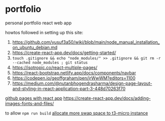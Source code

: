 # portfolio
personal portfolio react web app


howtos followed in setting up this site:

1. https://github.com/yusuf3a50/wiki/blob/main/node_manual_installation_on_ubuntu_debian.md
2. https://create-react-app.dev/docs/getting-started/
3. `touch .gitignore && echo "node_modules/" >> .gitignore && git rm -r --cached node_modules ; git status`
4. https://isotropic.co/react-multiple-pages/
5. https://react-bootstrap.netlify.app/docs/components/navbar
6. https://codepen.io/geoffgraham/pen/jrWwWM?editors=1100
7. https://medium.com/@nutanbhogendrasharma/design-page-layout-and-styling-in-react-application-part-3-448d70263f70

[github pages with react app](https://github.com/gitname/react-gh-pages)
https://create-react-app.dev/docs/adding-images-fonts-and-files/


to allow `npm run build` [allocate more swap space to t3-micro instance](https://stackoverflow.com/questions/17173972/how-do-you-add-swap-to-an-ec2-instance)